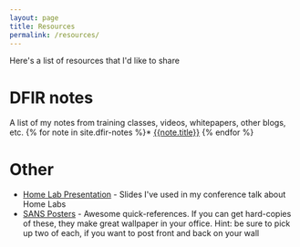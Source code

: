 ```yaml
---
layout: page
title: Resources
permalink: /resources/
---
```


Here's a list of resources that I'd like to share

# DFIR notes
A list of my notes from training classes, videos, whitepapers, other blogs, etc.
{% for note in site.dfir-notes %}* [{{note.title}}]({{note.url}})
{% endfor %}

# Other
* [Home Lab Presentation](https://docs.google.com/presentation/d/1NKSB0CqVIPa-RxK0DOfrdyoU3F016baJBhjrx49ZbO8/edit?usp=sharing) - Slides I've used in my conference talk about Home Labs
* [SANS Posters](https://www.sans.org/security-resources/posters/) - Awesome quick-references. If you can get hard-copies of these, they make great wallpaper in your office. Hint: be sure to pick up two of each, if you want to post front and back on your wall
